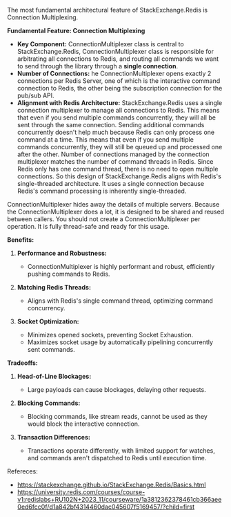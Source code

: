 The most fundamental architectural feature of StackExchange.Redis is Connection Multiplexing.

**Fundamental Feature: Connection Multiplexing**
- **Key Component:** ConnectionMultiplexer class is central to StackExchange.Redis, ConnectionMultiplexer class is responsible for arbitrating all connections to Redis, and routing all commands we want to send through the library through a **single connection**.
- **Number of Connections:** he ConnectionMultiplexer opens exactly 2 connections per Redis Server, one of which is the interactive command connection to Redis, the other being the subscription connection for the pub/sub API.
- **Alignment with Redis Architecture:** StackExchange.Redis uses a single connection multiplexer to manage all connections to Redis. This means that even if you send multiple commands concurrently, they will all be sent through the same connection. Sending additional commands concurrently doesn't help much because Redis can only process one command at a time. This means that even if you send multiple commands concurrently, they will still be queued up and processed one after the other.  Number of connections managed by the connection multiplexer matches the number of command threads in Redis. Since Redis only has one command thread, there is no need to open multiple connections. So this design of StackExchange.Redis aligns with Redis's single-threaded architecture. It uses a single connection because Redis's command processing is inherently single-threaded.

ConnectionMultiplexer hides away the details of multiple servers. Because the ConnectionMultiplexer does a lot, it is designed to be shared and reused between callers. You should not create a ConnectionMultiplexer per operation. It is fully thread-safe and ready for this usage.

**Benefits:**
1. **Performance and Robustness:**
   - ConnectionMultiplexer is highly performant and robust, efficiently pushing commands to Redis.

2. **Matching Redis Threads:**
   - Aligns with Redis's single command thread, optimizing command concurrency.

3. **Socket Optimization:**
   - Minimizes opened sockets, preventing Socket Exhaustion.
   - Maximizes socket usage by automatically pipelining concurrently sent commands.

**Tradeoffs:**
1. **Head-of-Line Blockages:**
   - Large payloads can cause blockages, delaying other requests.

2. **Blocking Commands:**
   - Blocking commands, like stream reads, cannot be used as they would block the interactive connection.
  
3. **Transaction Differences:**
   - Transactions operate differently, with limited support for watches, and commands aren't dispatched to Redis until execution time.



Refereces: 
* https://stackexchange.github.io/StackExchange.Redis/Basics.html
* https://university.redis.com/courses/course-v1:redislabs+RU102N+2023_11/courseware/1a3812362378461cb366aee0ed6fcc0f/d1a842bf4314460dac045607f5169457/?child=first
